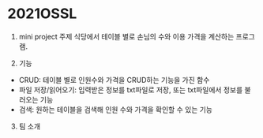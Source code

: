 # 2021OSSL

1. mini project 주제
   식당에서 테이블 별로 손님의 수와 이용 가격을 계산하는 프로그램.
   
2. 기능
  * CRUD: 테이블 별로 인원수와 가격을 CRUD하는 기능을 가진 함수
  * 파일 저장/읽어오기: 입력받은 정보를 txt파일로 저장, 또는 txt파일에서 정보를 불러오는 기능
  * 검색: 원하는 테이블을 검색해 인원 수와 가격을 확인할 수 있는 기능

3. 팀 소개
